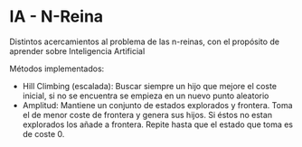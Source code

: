 # IA - N-Reina

Distintos acercamientos al problema de las n-reinas, con el propósito de aprender sobre Inteligencia Artificial

Métodos implementados:
* Hill Climbing (escalada): Buscar siempre un hijo que mejore el coste inicial, si no se encuentra se empieza en un nuevo punto aleatorio
* Amplitud: Mantiene un conjunto de estados explorados y frontera. Toma el de menor coste de frontera y genera sus hijos. Si éstos no estan explorados los añade a frontera. Repite hasta que el estado que toma es de coste 0.
